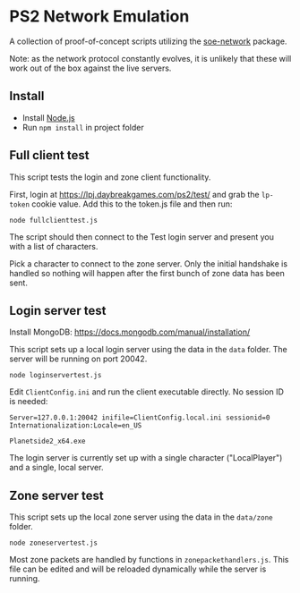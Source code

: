 # PS2 Network Emulation

A collection of proof-of-concept scripts utilizing the [soe-network](https://github.com/psemu/soe-network/) package.

Note: as the network protocol constantly evolves, it is unlikely that these will work out of the box against the live servers.

## Install

* Install [Node.js](http://nodejs.org)
* Run `npm install` in project folder
   
## Full client test

This script tests the login and zone client functionality.

First, login at https://lpj.daybreakgames.com/ps2/test/ and grab the `lp-token` cookie value. Add this to the token.js file and then run:

`node fullclienttest.js`

The script should then connect to the Test login server and present you with a list of characters.

Pick a character to connect to the zone server. Only the initial handshake is handled so nothing will happen after the first bunch of zone data has been sent.


## Login server test

Install MongoDB: https://docs.mongodb.com/manual/installation/

This script sets up a local login server using the data in the `data` folder. The server will be running on port 20042. 

`node loginservertest.js`

Edit `ClientConfig.ini` and run the client executable directly. No session ID is needed:

`
 Server=127.0.0.1:20042
 inifile=ClientConfig.local.ini
 sessionid=0
 Internationalization:Locale=en_US
`

`Planetside2_x64.exe`

The login server is currently set up with a single character ("LocalPlayer") and a single, local server.

## Zone server test

This script sets up the local zone server using the data in the `data/zone` folder.

`node zoneservertest.js`

Most zone packets are handled by functions in `zonepackethandlers.js`. This file can be edited and will be reloaded dynamically while the server is running.
